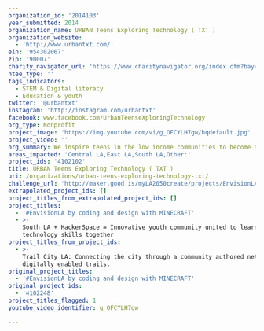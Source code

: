 ```yaml
---
organization_id: '2014103'
year_submitted: 2014
organization_name: URBAN Teens Exploring Technology ( TXT )
organization_website:
  - 'http://www.urbantxt.com/'
ein: '954302067'
zip: '90007'
charity_navigator_url: 'https://www.charitynavigator.org/index.cfm?bay=search.profile&ein=954302067'
ntee_type: ''
tags_indicators:
  - STEM & Digital literacy
  - Education & youth
twitter: '@urbantxt'
instagram: 'http://instagram.com/urbantxt'
facebook: www.facebook.com/UrbanTeenseXploringTechnology
org_type: Nonprofit
project_image: 'https://img.youtube.com/vi/g_OFCYLH7gw/hqdefault.jpg'
project_video: ''
org_summary: We inspire teens in the low income communities to become tech entrepreneurs !
areas_impacted: 'Central LA,East LA,South LA,Other:'
project_ids: '4102102'
title: URBAN Teens Exploring Technology ( TXT )
uri: /organizations/urban-teens-exploring-technology-txt/
challenge_url: 'http://maker.good.is/myLA2050create/projects/EnvisionLA.html'
extrapolated_project_ids: []
project_titles_from_extrapolated_project_ids: []
project_titles:
  - '#EnvisionLA by coding and design with MINECRAFT'
  - >-
    South LA + HackerSpace = Innovative youth community united to learn
    technology skills together
project_titles_from_project_ids:
  - >-
    Trail City LA: Connecting the city through a community authored network of
    digitally enabled trails.
original_project_titles:
  - '#EnvisionLA by coding and design with MINECRAFT'
original_project_ids:
  - '4102248'
project_titles_flagged: 1
youtube_video_identifier: g_OFCYLH7gw

---
```

